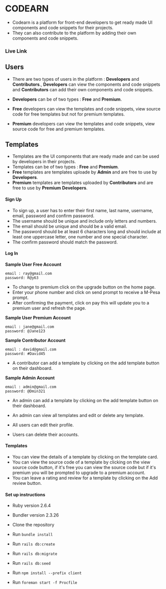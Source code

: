 # CODEARN
- Codearn is a platform for front-end developers to get ready made UI components and code snippets for their projects.
- They can also contribute to the platform by adding their own components and code snippets.


### Live Link

## Users
- There are two types of users in the platform :  **Developers** and **Contributors**., **Developers** can view the components and code snippets and **Contributors** can add their own components and code snippets.

- **Developers** can be of two types : **Free** and **Premium**.
- **Free** developers can view the templates and code snippets, view source code for free templates but not for premium templates.
- **Premium** developers can view the templates and code snippets, view source code for free and premium templates.

## Templates
- Templates are the UI components that are ready made and can be used by developers in their projects.
- Templates can be of two types : **Free** and **Premium**.
- **Free** templates are templates uploade by **Admin** and are free to use by **Developers**.
- **Premium** templates are templates uploaded by **Contributors** and are free to use by **Premium** **Developers**.

#### Sign Up
- To sign up, a user has to enter their first name, last name, username, email, password and confirm password.
- The username should be unique and include only letters and numbers.
- The email should be unique and should be a valid email.
- The password should be at least 6 characters long and should include at least one uppercase letter, one number and one special character.
- The confirm password should match the password.

#### Log In

**Sample User Free Account**
```
email : ray@gmail.com
password: R@y63

```
- To change to premium click on the upgrade button on the home page.
- Enter your phone number and click on send prompt to receive a M-Pesa prompt.
- After confirming the payment, click on pay this will update you to a premium user and refresh the page.

**Sample User Premium Account**
```
email : jane@gmail.com
password: @Jane123

```

**Sample Contributor Account**
```
email : david@gmail.com
password: #David45

```

- A contributor can add a template by clicking on the add template button on their dashboard.

**Sample Admin Account**
```
email : admin@gmail.com
password: @Dmin321

```

- An admin can add a template by clicking on the add template button on their dashboard.
- An admin can view all templates and edit or delete any template.

- All users can edit their profile.
- Users can delete their accounts.

#### Templates
- You can view the details of a template by clicking on the template card.
- You can view the source code of a template by clicking on the view source code button, if it's free you can view the source code but if it's premium you will be prompted to upgrade to a premium account.
- You can leave a rating and review for a template by clicking on the Add review button.

#### Set up instructions

- Ruby version 2.6.4
- Bundler version 2.3.26

- Clone the repository
- Run `bundle install`
- Run `rails db:create`
- Run `rails db:migrate`
- Run `rails db:seed`
- Run `npm install --prefix client`
- Run `foreman start -f Procfile`





